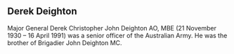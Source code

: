 ## Derek Deighton

Major General Derek Christopher John Deighton AO, MBE (21 November 1930 – 16 April 1991) was a senior officer of the Australian Army. He was the brother of Brigadier John Deighton MC.